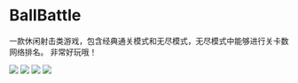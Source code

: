 # BallBattle
一款休闲射击类游戏，包含经典通关模式和无尽模式，无尽模式中能够进行关卡数网络排名。
非常好玩哦！

![](https://github.com/TQCCC/BallBattle_Server/raw/master/ballbattle_server/images/show4.png)
![](https://github.com/TQCCC/BallBattle_Server/raw/master/ballbattle_server/images/show1.png)
![](https://github.com/TQCCC/BallBattle_Server/raw/master/ballbattle_server/images/show2.png)
![](https://github.com/TQCCC/BallBattle_Server/raw/master/ballbattle_server/images/show3.png)

